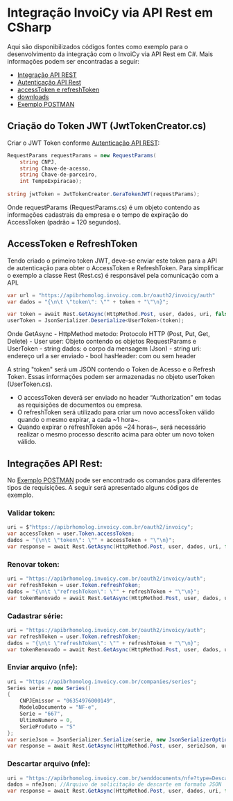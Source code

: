 # Integração InvoiCy via API Rest em CSharp

Aqui são disponibilizados códigos fontes como exemplo para o desenvolvimento da integração com o InvoiCy via API Rest em C#.
Mais informações podem ser encontradas a seguir:
- [Integração API REST](https://desenvolvedores.migrate.info/2020/06/integracao-via-api-rest-para-emissao-de-documentos/ "Integração API REST")
- [Autenticação API Rest](https://desenvolvedores.migrate.info/2021/06/autenticacao-api-rest/)
- [accessToken e refreshToken](https://desenvolvedores.migrate.info/2020/06/integracao-via-api-rest-para-emissao-de-documentos/#:~:text=accessToken%20e%20refreshToken)
- [downloads](https://desenvolvedores.migrate.info/downloads/)
- [Exemplo POSTMAN](https://documenter.getpostman.com/view/9193875/SztEanQL?version=latest)

## Criação do Token JWT (JwtTokenCreator.cs)
Criar o JWT Token conforme [Autenticação API REST](https://desenvolvedores.migrate.info/2021/06/autenticacao-api-rest/):

```csharp 
RequestParams requestParams = new RequestParams(
    string CNPJ, 
    string Chave-de-acesso,
    string Chave-de-parceiro, 
    int TempoExpiracao);
    
string jwtToken = JwtTokenCreator.GeraTokenJWT(requestParams);
```

Onde requestParams (RequestParams.cs) é um objeto contendo as informações cadastrais da empresa e o tempo de expiração do AccessToken (padrão = 120 segundos).

## AccessToken e RefreshToken
Tendo criado o primeiro token JWT, deve-se enviar este token para a API de autenticação para obter o AccessToken e RefreshToken. Para simplificar o exemplo a classe Rest (Rest.cs) é responsável pela comunicação com a API.

```csharp
var url = "https://apibrhomolog.invoicy.com.br/oauth2/invoicy/auth"
var dados = "{\n\t \"token\": \"" + token + "\"\n}";

var token = await Rest.GetAsync(HttpMethod.Post, user, dados, uri, false);
userToken = JsonSerializer.Deserialize<UserToken>(token);
```

Onde GetAsync
	- HttpMethod metodo: Protocolo HTTP (Post, Put, Get, Delete)
	- User user: Objeto contendo os objetos RequestParams e UserToken
	- string dados: o corpo da mensagem (Json)
	- string uri: endereço url a ser enviado
	- bool hasHeader: com ou sem header

A string "token" será um JSON contendo o Token de Acesso e o Refresh Token. Essas informações podem ser armazenadas no objeto userToken (UserToken.cs). 

- O accessToken deverá ser enviado no header “Authorization” em todas as requisições de documentos ou empresa.
- O refreshToken será utilizado para criar um novo accessToken válido quando o mesmo expirar, a cada ~1 hora~. 
- Quando expirar o refreshToken após ~24 horas~, será necessário realizar o mesmo processo descrito acima para obter um novo token válido.

## Integrações API Rest:
No [Exemplo POSTMAN](https://documenter.getpostman.com/view/9193875/SztEanQL?version=latest) pode ser encontrado os comandos para diferentes tipos de requisições. A seguir será apresentado alguns códigos de exemplo.

### Validar token: 
```csharp
uri = $"https://apibrhomolog.invoicy.com.br/oauth2/invoicy";
var accessToken = user.Token.accessToken;
dados = "{\n\t \"token\": \"" + accessToken + "\"\n}";
var response = await Rest.GetAsync(HttpMethod.Post, user, dados, uri, false);
```
### Renovar token:  
```csharp
uri = "https://apibrhomolog.invoicy.com.br/oauth2/invoicy/auth";
var refreshToken = user.Token.refreshToken;
dados = "{\n\t \"refreshToken\": \"" + refreshToken + "\"\n}";
var tokenRenovado = await Rest.GetAsync(HttpMethod.Post, user, dados, uri, false);
```
### Cadastrar série: 
```csharp
uri = "https://apibrhomolog.invoicy.com.br/oauth2/invoicy/auth";
var refreshToken = user.Token.refreshToken;
dados = "{\n\t \"refreshToken\": \"" + refreshToken + "\"\n}";
var tokenRenovado = await Rest.GetAsync(HttpMethod.Post, user, dados, uri, false);
```
### Enviar arquivo (nfe):
```csharp
uri = "https://apibrhomolog.invoicy.com.br/companies/series";
Series serie = new Series()
{
	CNPJEmissor = "06354976000149",
	ModeloDocumento = "NF-e",
	Serie = "667",
	UltimoNumero = 0,
	SerieProduto = "S"
};
var serieJson = JsonSerializer.Serialize(serie, new JsonSerializerOptions() { WriteIndented = true });
var response = await Rest.GetAsync(HttpMethod.Post, user, serieJson, uri, true);
```
### Descartar arquivo (nfe):
```csharp
uri = "https://apibrhomolog.invoicy.com.br/senddocuments/nfe?type=Descarte";
dados = nfeJson; //Arquivo de solicitação de descarte em formato JSON
var response = await Rest.GetAsync(HttpMethod.Post, user, dados, uri, false);
```

